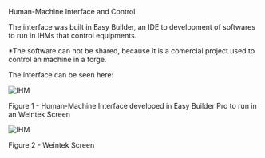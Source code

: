 Human-Machine Interface and Control

The interface was built in Easy Builder, an IDE to development of softwares to run in IHMs that control equipments.

*The software can not be shared, because it is a comercial project used to control an machine in a forge. 

The interface can be seen here:

![IHM](https://user-images.githubusercontent.com/90293389/185153199-34333a42-f974-4068-bd53-876c21cdc337.png)

Figure 1 - Human-Machine Interface developed in Easy Builder Pro to run in an Weintek Screen

![IHM](https://user-images.githubusercontent.com/90293389/185185543-381e6937-a124-43a8-a954-2b67e76799eb.png)

Figure 2 - Weintek Screen


